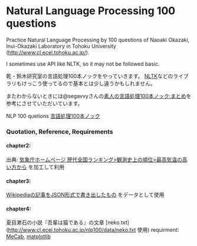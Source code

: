 # Natural Language Processing 100 questions

Practice Natural Language Processing by 100 questions of Naoaki Okazaki, Inui-Okazaki Laboratory in Tohoku University (http://www.cl.ecei.tohoku.ac.jp/).

I sometimes use API like NLTK, so it may not be followed basic.



乾・鈴木研究室の言語処理100本ノックをやっていきます。
[NLTK](https://www.nltk.org/)などのライブラリもけっこう使ってるので基本とは少し違うかもしれません。

またわからないときには@segavvyさんの[素人の言語処理100本ノック:まとめ](https://qiita.com/segavvy/items/fb50ba8097d59475f760)を参考にさせていただいています。

NLP 100 quetions [言語処理100本ノック](http://www.cl.ecei.tohoku.ac.jp/nlp100/#data)

### Quotation, Reference, Requirements
#### chapter2:
出典: [気象庁ホームページ 歴代全国ランキング>観測史上の順位>最高気温の高い方から](http://www.data.jma.go.jp/obd/stats/etrn/view/rankall.php?prec_no=&block_no=&year=&month=&day=&view=)
を加工して利用

#### chapter3:
[Wikipediaの記事をJSON形式で書き出したもの](http://www.cl.ecei.tohoku.ac.jp/nlp100/data/jawiki-country.json.gz)
をデータとして使用

#### chapter4:
夏目漱石の小説『吾輩は猫である』の文章 [neko.txt](http://www.cl.ecei.tohoku.ac.jp/nlp100/data/neko.txt
使用)
requirment:
[MeCab](http://taku910.github.io/mecab/#usage-tools),
[matplotlib](https://matplotlib.org/)
